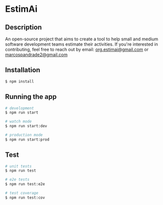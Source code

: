 # EstimAi
## Description
An open-source project that aims to create a tool to help small and medium software development teams estimate their activities. If you're interested in contributing, feel free to reach out by email: org.estimai@gmail.com or marcospandrade2@gmail.com

## Installation

```bash
$ npm install
```

## Running the app

```bash
# development
$ npm run start

# watch mode
$ npm run start:dev

# production mode
$ npm run start:prod
```

## Test

```bash
# unit tests
$ npm run test

# e2e tests
$ npm run test:e2e

# test coverage
$ npm run test:cov
```